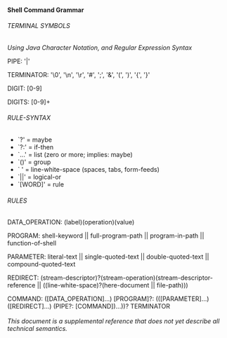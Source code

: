 #### Shell Command Grammar

###### TERMINAL SYMBOLS
<I>Using Java Character Notation, and Regular Expression Syntax</I>

PIPE: '|'

TERMINATOR: '\0', '\n', '\r', '#', ';', '&', '(', ')', '{', '}'

DIGIT: \[0-9]

DIGITS: \[0-9]+

###### RULE-SYNTAX
- `?' = maybe
- `?:' = if-then
- `...' = list (zero or more; implies: maybe)
- `()' = group
- ` ' = line-white-space (spaces, tabs, form-feeds)
- `||' = logical-or
- `\[WORD]' = rule

###### RULES
DATA_OPERATION: (label)(operation)(value)

PROGRAM: shell-keyword || full-program-path || program-in-path || function-of-shell

PARAMETER: literal-text || single-quoted-text || double-quoted-text || compound-quoted-text

REDIRECT: (stream-descriptor)?(stream-operation)(stream-descriptor-reference || ((line-white-space)?(here-document || file-path)))

COMMAND: (\[DATA_OPERATION]...) \[PROGRAM]?: ((\[PARAMETER]...) (\[REDIRECT]...) (PIPE?: [COMMAND])...))? TERMINATOR  
<br>
<i>This document is a supplemental reference that does not yet
describe all technical semantics.</i>